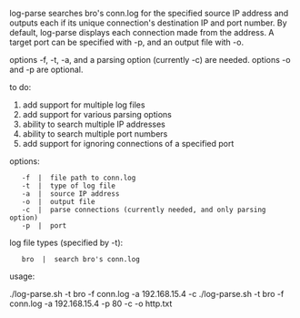 

log-parse searches bro's conn.log for the specified source IP address and outputs each if its unique
connection's destination IP and port number. By default, log-parse displays each connection
made from the address. A target port can be specified with -p, and an output file with -o.

options -f, -t, -a, and a parsing option (currently -c) are needed.
options -o and -p are optional.

to do:

1. add support for multiple log files
2. add support for various parsing options
3. ability to search multiple IP addresses
4. ability to search multiple port numbers
5. add support for ignoring connections of a specified port


options:

       -f  |  file path to conn.log
       -t  |  type of log file
       -a  |  source IP address
       -o  |  output file
       -c  |  parse connections (currently needed, and only parsing option)
       -p  |  port


log file types (specified by -t):

       bro  |  search bro's conn.log


usage:

./log-parse.sh -t bro -f conn.log -a 192.168.15.4 -c
./log-parse.sh -t bro -f conn.log -a 192.168.15.4 -p 80 -c -o http.txt

